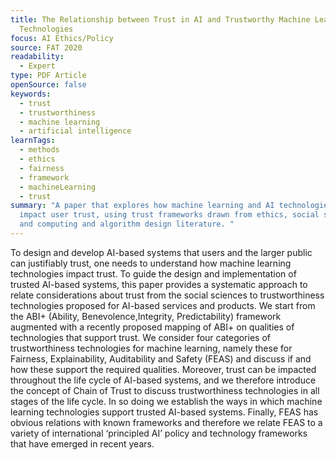 ```yaml
---
title: The Relationship between Trust in AI and Trustworthy Machine Learning
  Technologies
focus: AI Ethics/Policy
source: FAT 2020
readability:
  - Expert
type: PDF Article
openSource: false
keywords:
  - trust
  - trustworthiness
  - machine learning
  - artificial intelligence
learnTags:
  - methods
  - ethics
  - fairness
  - framework
  - machineLearning
  - trust
summary: "A paper that explores how machine learning and AI technologies can
  impact user trust, using trust frameworks drawn from ethics, social sciences,
  and computing and algorithm design literature. "
---
```

To design and develop AI-based systems that users and the larger public can justifiably trust, one needs to understand how machine learning technologies impact trust. To guide the design and implementation of trusted AI-based systems, this paper provides a systematic approach to relate considerations about trust from the social sciences to trustworthiness technologies proposed for AI-based services and products. We start from the ABI+ (Ability, Benevolence,Integrity, Predictability) framework augmented with a recently proposed mapping of ABI+ on qualities of technologies that support trust. We consider four categories of trustworthiness technologies for machine learning, namely these for Fairness, Explainability, Auditability and Safety (FEAS) and discuss if and how these support the required qualities. Moreover, trust can be impacted throughout the life cycle of AI-based systems, and we therefore introduce the concept of Chain of Trust to discuss trustworthiness technologies in all stages of the life cycle. In so doing we establish the ways in which machine learning technologies support trusted AI-based systems. Finally, FEAS has obvious relations with known frameworks and therefore we relate FEAS to a variety of international ‘principled AI’ policy and technology frameworks that have emerged in recent years.
